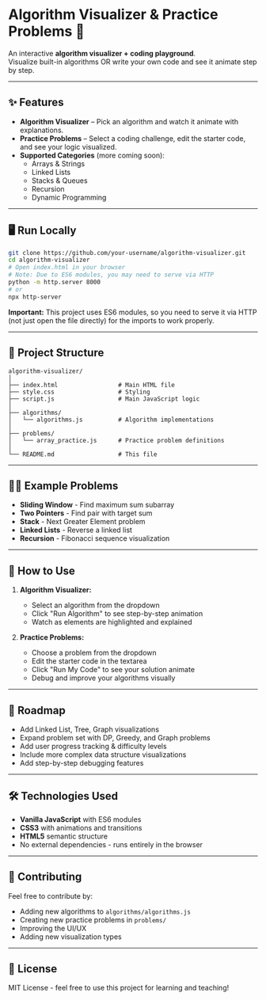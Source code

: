 # Algorithm Visualizer & Practice Problems 🚀

An interactive **algorithm visualizer + coding playground**.  
Visualize built-in algorithms OR write your own code and see it animate step by step.

---

## ✨ Features
- **Algorithm Visualizer** – Pick an algorithm and watch it animate with explanations.
- **Practice Problems** – Select a coding challenge, edit the starter code, and see your logic visualized.
- **Supported Categories** (more coming soon):
  - Arrays & Strings
  - Linked Lists
  - Stacks & Queues
  - Recursion
  - Dynamic Programming

---

## 🖥️ Run Locally
```bash
git clone https://github.com/your-username/algorithm-visualizer.git
cd algorithm-visualizer
# Open index.html in your browser
# Note: Due to ES6 modules, you may need to serve via HTTP
python -m http.server 8000
# or
npx http-server
```

**Important:** This project uses ES6 modules, so you need to serve it via HTTP (not just open the file directly) for the imports to work properly.

---

## 📂 Project Structure

```
algorithm-visualizer/
│
├── index.html                 # Main HTML file
├── style.css                  # Styling
├── script.js                  # Main JavaScript logic
│
├── algorithms/
│   └── algorithms.js          # Algorithm implementations
│
├── problems/
│   └── array_practice.js      # Practice problem definitions
│
└── README.md                  # This file
```

---

## 🧑‍💻 Example Problems

* **Sliding Window** - Find maximum sum subarray
* **Two Pointers** - Find pair with target sum
* **Stack** - Next Greater Element problem
* **Linked Lists** - Reverse a linked list
* **Recursion** - Fibonacci sequence visualization

---

## 🎯 How to Use

1. **Algorithm Visualizer:**
   - Select an algorithm from the dropdown
   - Click "Run Algorithm" to see step-by-step animation
   - Watch as elements are highlighted and explained

2. **Practice Problems:**
   - Choose a problem from the dropdown
   - Edit the starter code in the textarea
   - Click "Run My Code" to see your solution animate
   - Debug and improve your algorithms visually

---

## 🚀 Roadmap

* Add Linked List, Tree, Graph visualizations
* Expand problem set with DP, Greedy, and Graph problems
* Add user progress tracking & difficulty levels
* Include more complex data structure visualizations
* Add step-by-step debugging features

---

## 🛠️ Technologies Used

- **Vanilla JavaScript** with ES6 modules
- **CSS3** with animations and transitions
- **HTML5** semantic structure
- No external dependencies - runs entirely in the browser

---

## 📝 Contributing

Feel free to contribute by:
- Adding new algorithms to `algorithms/algorithms.js`
- Creating new practice problems in `problems/`
- Improving the UI/UX
- Adding new visualization types

---

## 📄 License

MIT License - feel free to use this project for learning and teaching!